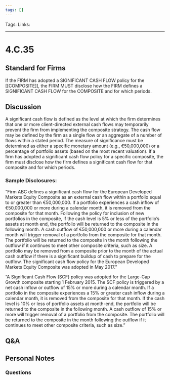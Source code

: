 ```yaml
---
tags: []
---
```

Tags:
Links: 
___
# 4.C.35
## Standard for Firms
If the FIRM has adopted a SIGNIFICANT CASH FLOW policy for the [[COMPOSITE]], the FIRM MUST disclose how the FIRM defines a SIGNIFICANT CASH FLOW for the COMPOSITE and for which periods.
## Discussion
A significant cash flow is defined as the level at which the firm determines that one or more client-directed external cash flows may temporarily prevent the firm from implementing the composite strategy. The cash flow may be defined by the firm as a single flow or an aggregate of a number of flows within a stated period. The measure of significance must be determined as either a specific monetary amount (e.g., €50,000,000) or a percentage of portfolio assets (based on the most recent valuation). If a firm has adopted a significant cash flow policy for a specific composite, the firm must disclose how the firm defines a significant cash flow for that composite and for which periods.
### Sample Disclosures:
“Firm ABC defines a significant cash flow for the European Developed Markets Equity Composite as an external cash flow within a portfolio equal to or greater than €50,000,000. If a portfolio experiences a cash inflow of €50,000,000 or more during a calendar month, it is removed from the composite for that month. Following the policy for inclusion of new portfolios in the composite, if the cash level is 5% or less of the portfolio’s assets at month end, the portfolio will be returned to the composite in the following month. A cash outflow of €50,000,000 or more during a calendar month will trigger removal of a portfolio from the composite for that month. The portfolio will be returned to the composite in the month following the outflow if it continues to meet other composite criteria, such as size. A portfolio may be removed from a composite prior to the month of the actual cash outflow if there is a significant buildup of cash to prepare for the outflow. The significant cash flow policy for the European Developed Markets Equity Composite was adopted in May 2017.”

“A Significant Cash Flow (SCF) policy was adopted for the Large-Cap Growth composite starting 1 February 2015. The SCF policy is triggered by a net cash inflow or outflow of 15% or more during a calendar month. If a portfolio in the composite experiences a 15% or greater cash inflow during a calendar month, it is removed from the composite for that month. If the cash level is 10% or less of portfolio assets at month-end, the portfolio will be returned to the composite in the following month. A cash outflow of 15% or more will trigger removal of a portfolio from the composite. The portfolio will be returned to the composite in the month following the outflow if it continues to meet other composite criteria, such as size.”
## Q&A

## Personal Notes

### Questions